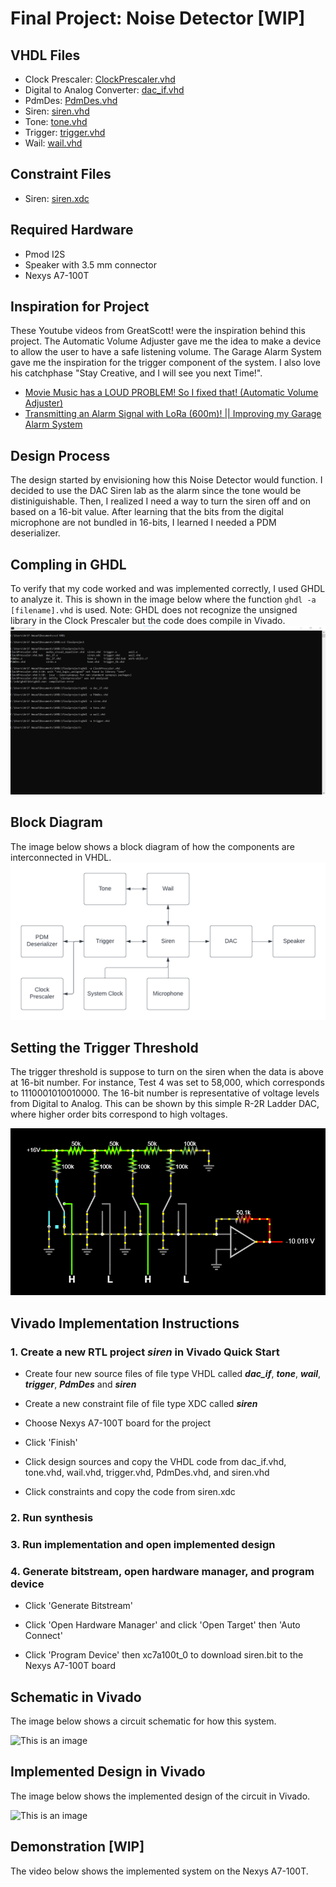 # Final Project: Noise Detector [WIP]
## VHDL Files
* Clock Prescaler: [ClockPrescaler.vhd](./Test-4/ClockPrescaler.vhd)
* Digital to Analog Converter: [dac_if.vhd](./Test-4/dac_if.vhd)
* PdmDes: [PdmDes.vhd](./Test-4/PdmDes.vhd)
* Siren: [siren.vhd](./Test-4/siren.vhd)
* Tone: [tone.vhd](./Test-4/tone.vhd)
* Trigger: [trigger.vhd](./Test-4/trigger.vhd)
* Wail: [wail.vhd](./Test-4/wail.vhd)

## Constraint Files
* Siren: [siren.xdc](./Test-4/siren.xdc)

## Required Hardware
* Pmod I2S
* Speaker with 3.5 mm connector
* Nexys A7-100T

## Inspiration for Project
These Youtube videos from GreatScott! were the inspiration behind this project. The Automatic Volume Adjuster gave me the idea to make a device to allow the user to have a safe listening volume. The Garage Alarm System gave me the inspiration for the trigger component of the system. I also love his catchphase "Stay Creative, and I will see you next Time!".
* [Movie Music has a LOUD PROBLEM! So I fixed that! (Automatic Volume Adjuster)](https://www.youtube.com/watch?v=j1V2I-otdzk&t=211s)
* [Transmitting an Alarm Signal with LoRa (600m)! || Improving my Garage Alarm System](https://www.youtube.com/watch?v=ItZwa1AdrpU&t=151s)

## Design Process
The design started by envisioning how this Noise Detector would function. I decided to use the DAC Siren lab as the alarm since the tone would be distiniguishable. Then, I realized I need a way to turn the siren off and on based on a 16-bit value. After learning that the bits from the digital microphone are not bundled in 16-bits, I learned I needed a PDM deserializer.

## Compling in GHDL
To verify that my code worked and was implemented correctly, I used GHDL to analyze it. This is shown in the image below where the function ```ghdl -a [filename].vhd```  is used. Note: GHDL does not recognize the unsigned library in the Clock Prescaler but the code does compile in Vivado.
![This is an image](https://github.com/Arif12467/Digital-System-Design-AIA/blob/7b8bd913aee73f5f77140279de27b244691a78c5/Final-Project/Photos/Compile_ghdl.png)

## Block Diagram
The image below shows a block diagram of how the components are interconnected in VHDL.
![This is an image](https://github.com/Arif12467/Digital-System-Design-AIA/blob/a44baf73a26ff0c4343b454b6b6876ef8a4c46f0/Final-Project/Photos/Diagram_Block_1.png)

## Setting the Trigger Threshold
The trigger threshold is suppose to turn on the siren when the data is above at 16-bit number. For instance, Test 4 was set to 58,000, which corresponds to 1110001010010000. The 16-bit number is representative of voltage levels from Digital to Analog. This can be shown by this simple R-2R Ladder DAC, where higher order bits correspond to high voltages.

![This is an image](https://github.com/Arif12467/Digital-System-Design-AIA/blob/68d25267e4d8a728e3968ed98a3a46b49a44b56b/Final-Project/Photos/R-2R%20Ladder%20DAC.png)

## Vivado Implementation Instructions

### 1. Create a new RTL project _siren_ in Vivado Quick Start

* Create four new source files of file type VHDL called **_dac_if_**, **_tone_**, **_wail_**, **_trigger_**, **_PdmDes_** and **_siren_**

* Create a new constraint file of file type XDC called **_siren_**

* Choose Nexys A7-100T board for the project

* Click 'Finish'

* Click design sources and copy the VHDL code from dac_if.vhd, tone.vhd, wail.vhd, trigger.vhd, PdmDes.vhd, and siren.vhd

* Click constraints and copy the code from siren.xdc

### 2. Run synthesis

### 3. Run implementation and open implemented design

### 4. Generate bitstream, open hardware manager, and program device

* Click 'Generate Bitstream'

* Click 'Open Hardware Manager' and click 'Open Target' then 'Auto Connect'

* Click 'Program Device' then xc7a100t_0 to download siren.bit to the Nexys A7-100T board

## Schematic in Vivado
The image below shows a circuit schematic for how this system.

![This is an image]()

## Implemented Design in Vivado
The image below shows the implemented design of the circuit in Vivado.

![This is an image]()

## Demonstration [WIP]
The video below shows the implemented system on the Nexys A7-100T.
